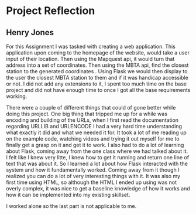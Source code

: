 # Project Reflection
## Henry Jones
For this Assignment I was tasked with creating a web application. This application upon coming to the homepage of the website, would take a user input of their location. Then using the Mapquest api, it would turn that address into a set of coordinates. Then using the MBTA api, find the closest station to the generated coordinates . Using Flask we would then display to the user the closest MBTA station to them and if it was handicap accessible or not. I did not add any extensions to it, I spent too much time on the base project and did not have enough time to once I got all the base requirements working.

There were a couple of different things that could of gone better while doing this project. One big thing that tripped me up for a while was encoding and building of the URLs, when I first read the documentation regarding URLLIB and URLENCODE I had a very hard time understanding what exactly it did and what we needed it for. It took a lot of me reading up on the example code, watching videos and trying it out myself for me to finally get a grasp on it and get it to work. I also had to do a lot of learning about Flask, coming away from the one class where we had talked about it. I felt like I knew very litte, I knew how to get it running and return one line of text that was about it. So I learned a lot about how Flask interacted with the system and how it fundamentally worked. Coming away from it though I realized you can do a lot of very interesting things with it. It was also my first time using HTML, so although the HTML I ended up using was not overly complex, it was nice to get a baseline knowledge of how it works and how it can be implemented into my existing skillset.

I worked alone so the last part is not applicable to me.